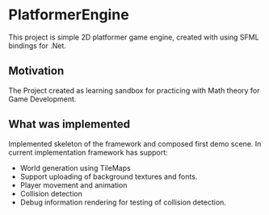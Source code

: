 # PlatformerEngine

This project is simple 2D platformer game engine, created with using SFML bindings for .Net.  

## Motivation

The Project created as learning sandbox for practicing with Math theory for Game Development.

## What was implemented

Implemented skeleton of the framework and composed first demo scene.
In current implementation framework has support: 

* World generation using TileMaps
* Support uploading of background textures and fonts.
* Player movement and animation
* Collision detection 
* Debug information rendering for testing of collision detection.

